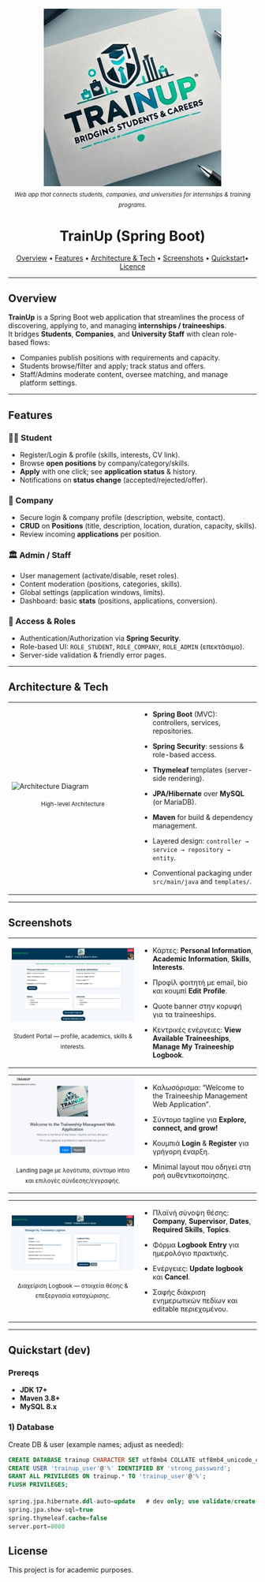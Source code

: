 <p align="center">
  <img src="/assets/TrainUp.jpg" alt="TrainUp — Internship & Training Placement" width="360">
  <br>
  <sub><em>Web app that connects students, companies, and universities for internships & training programs.</em></sub>
</p>

<h1 align="center">TrainUp (Spring Boot)</h1>

<p align="center">
  <a href="#overview">Overview</a> •
  <a href="#features">Features</a> •
  <a href="#architecture--tech">Architecture & Tech</a> •
  <a href="#screenshots">Screenshots</a> •
  <a href="#quickstart-dev">Quickstart</a>•
  <a href="#Licence">Licence</a>
</p>

---

## Overview

**TrainUp** is a Spring Boot web application that streamlines the process of discovering, applying to, and managing **internships / traineeships**.  
It bridges **Students**, **Companies**, and **University Staff** with clean role-based flows:
- Companies publish positions with requirements and capacity.
- Students browse/filter and apply; track status and offers.
- Staff/Admins moderate content, oversee matching, and manage platform settings.

---

## Features

### 👩‍🎓 Student
- Register/Login & profile (skills, interests, CV link).
- Browse **open positions** by company/category/skills.
- **Apply** with one click; see **application status** & history.
- Notifications on **status change** (accepted/rejected/offer).

### 🏢 Company
- Secure login & company profile (description, website, contact).
- **CRUD** on **Positions** (title, description, location, duration, capacity, skills).
- Review incoming **applications** per position.

### 🏛️ Admin / Staff
- User management (activate/disable, reset roles).
- Content moderation (positions, categories, skills).
- Global settings (application windows, limits).
- Dashboard: basic **stats** (positions, applications, conversion).

### 🔐 Access & Roles
- Authentication/Authorization via **Spring Security**.
- Role-based UI: `ROLE_STUDENT`, `ROLE_COMPANY`, `ROLE_ADMIN` (επεκτάσιμο).
- Server-side validation & friendly error pages.


---

## Architecture & Tech

<table>
  <tr>
    <td width="52%">
      <img src="assets/architecture.png" alt="Architecture Diagram" width="100%">
      <p align="center"><sub>High-level Architecture</sub></p>
    </td>
    <td width="48%" valign="top">

- **Spring Boot** (MVC): controllers, services, repositories.
- **Spring Security**: sessions & role-based access.
- **Thymeleaf** templates (server-side rendering).
- **JPA/Hibernate** over **MySQL** (or MariaDB).
- **Maven** for build & dependency management.
- Layered design: `controller → service → repository → entity`.
- Conventional packaging under `src/main/java` and `templates/`.

    </td>
  </tr>
</table>

---

## Screenshots

<table>
  <tr>
    <td width="52%">
      <img src="assets/Student-Profile.jpg" alt="Student Portal — Profile & Dashboard" width="100%">
      <p align="center"><sub>Student Portal — profile, academics, skills & interests.</sub></p>
    </td>
    <td width="48%" valign="top">

- Κάρτες: **Personal Information**, **Academic Information**, **Skills**, **Interests**.
- Προφίλ φοιτητή με email, bio και κουμπί **Edit Profile**.
- Quote banner στην κορυφή για τα traineeships.
- Κεντρικές ενέργειες: **View Available Traineeships**, **Manage My Traineeship Logbook**.

    </td>
  </tr>
</table>

<table>
  <tr>
    <td width="52%">
      <img src="assets/domain-page.jpg" alt="Landing page — Welcome & Auth" width="100%">
      <p align="center"><sub>Landing page με λογότυπο, σύντομο intro και επιλογές σύνδεσης/εγγραφής.</sub></p>
    </td>
    <td width="48%" valign="top">

- Καλωσόρισμα: “Welcome to the Traineeship Management Web Application”.
- Σύντομο tagline για **Explore, connect, and grow!**
- Κουμπιά **Login** & **Register** για γρήγορη έναρξη.
- Minimal layout που οδηγεί στη ροή αυθεντικοποίησης.

    </td>
  </tr>
</table>

<table>
  <tr>
    <td width="52%">
      <img src="assets/Logbook.jpg" alt="Traineeship Logbook — Update entry" width="100%">
      <p align="center"><sub>Διαχείριση Logbook — στοιχεία θέσης & επεξεργασία καταχώρισης.</sub></p>
    </td>
    <td width="48%" valign="top">

- Πλαϊνή σύνοψη θέσης: **Company**, **Supervisor**, **Dates**, **Required Skills**, **Topics**.
- Φόρμα **Logbook Entry** για ημερολόγιο πρακτικής.
- Ενέργειες: **Update logbook** και **Cancel**.
- Σαφής διάκριση ενημερωτικών πεδίων και editable περιεχομένου.

    </td>
  </tr>
</table>


---

## Quickstart (dev)

### Prereqs
- **JDK 17+**
- **Maven 3.8+**
- **MySQL 8.x**

### 1) Database
Create DB & user (example names; adjust as needed):
```sql
CREATE DATABASE trainup CHARACTER SET utf8mb4 COLLATE utf8mb4_unicode_ci;
CREATE USER 'trainup_user'@'%' IDENTIFIED BY 'strong_password';
GRANT ALL PRIVILEGES ON trainup.* TO 'trainup_user'@'%';
FLUSH PRIVILEGES;

spring.jpa.hibernate.ddl-auto=update   # dev only; use validate/create for other stages
spring.jpa.show-sql=true
spring.thymeleaf.cache=false
server.port=8080
```


## License

This project is for academic purposes.
